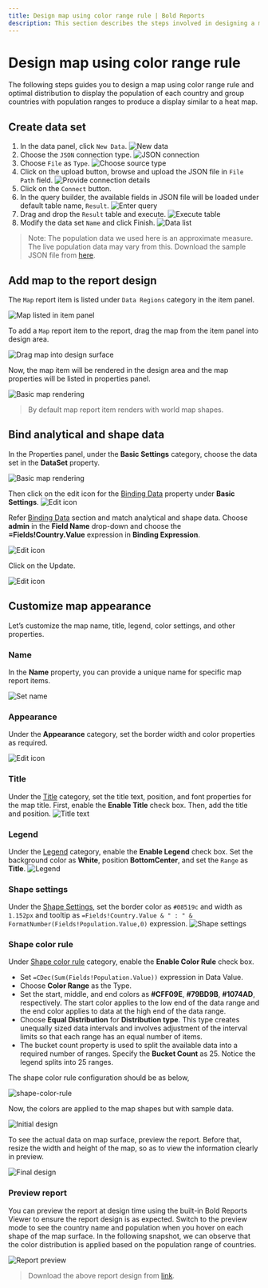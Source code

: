 ```yaml
---
title: Design map using color range rule | Bold Reports
description: This section describes the steps involved in designing a map using color range rule and optimal distribution type.
---
```


# Design map using color range rule

The following steps guides you to design a map using color range rule and optimal distribution to display the population of each country and group countries with population ranges to produce a display similar to a heat map.

## Create data set

1. In the data panel, click `New Data`.
   ![New data](/static/assets/on-premise/images/report-designer/report-items/map/color-range-use-case/new-data.png '#width=350px')
2. Choose the `JSON` connection type.
   ![JSON connection](/static/assets/on-premise/images/report-designer/report-items/map/color-range-use-case/sql-connection.png '#width=350px')
3. Choose `File` as `Type`.
   ![Choose source type](/static/assets/on-premise/images/report-designer/report-items/map/color-range-use-case/type.png '#width=385px')
4. Click on the upload button, browse and upload the JSON file in `File Path` field.
   ![Provide connection details](/static/assets/on-premise/images/report-designer/report-items/map/color-range-use-case/connection-details.png '#width=385px')
5. Click on the `Connect` button.
6. In the query builder, the available fields in JSON file will be loaded under default table name, `Result`.
   ![Enter query](/static/assets/on-premise/images/report-designer/report-items/map/color-range-use-case/query-designer.png)
7. Drag and drop the `Result` table and execute.
   ![Execute table](/static/assets/on-premise/images/report-designer/report-items/map/color-range-use-case/execute-query.png)
8. Modify the data set `Name` and click Finish.
   ![Data list](/static/assets/on-premise/images/report-designer/report-items/map/color-range-use-case/data-list.png '#width=385px')

> Note: The population data we used here is an approximate measure. The live population data may vary from this. Download the sample JSON file from [here](https://www.syncfusion.com/downloads/support/directtrac/general/ze/World-population-JSON799813027).

## Add map to the report design

The `Map` report item is listed under `Data Regions` category in the item panel.

![Map listed in item panel](/static/assets/on-premise/images/report-designer/report-items/map/color-range-use-case/map-listed-in-item-panel.png '#width=185px')

To add a `Map` report item to the report, drag the map from the item panel into design area.

![Drag map into design surface](/static/assets/on-premise/images/report-designer/report-items/map/color-range-use-case/drag-map-item.png '#width=300px')

Now, the map item will be rendered in the design area and the map properties will be listed in properties panel.

![Basic map rendering](/static/assets/on-premise/images/report-designer/report-items/map/color-range-use-case/initial-map-rendering.png)

> By default map report item renders with world map shapes.

## Bind analytical and shape data

In the Properties panel, under the **Basic Settings** category, choose the data set in the **DataSet** property.

![Basic map rendering](/static/assets/on-premise/images/report-designer/report-items/map/color-range-use-case/assign-data.png '#width=385px')

Then click on the edit icon for the [Binding Data](./../../../../report-items/map/binding-data/) property under **Basic Settings**.
![Edit icon](/static/assets/on-premise/images/report-designer/report-items/map/color-range-use-case/binding-data-edit-icon.png '#width=385px')

Refer [Binding Data](./../../../../report-items/map/binding-data/) section and match analytical and shape data. Choose **admin** in the **Field Name** drop-down and choose the **=Fields!Country.Value** expression in **Binding Expression**.

![Edit icon](/static/assets/on-premise/images/report-designer/report-items/map/color-range-use-case/match-field.png '#width=385px')

Click on the Update.

![Edit icon](/static/assets/on-premise/images/report-designer/report-items/map/color-range-use-case/set-binding-fields.png '#width=385px')

## Customize map appearance

Let’s customize the map name, title, legend, color settings, and other properties.

### Name

In the **Name** property, you can provide a unique name for specific map report items.

![Set name](/static/assets/on-premise/images/report-designer/report-items/map/color-range-use-case/set-name.png '#width=385px')

### Appearance

Under the **Appearance** category, set the border width and color properties as required.

![Edit icon](/static/assets/on-premise/images/report-designer/report-items/map/color-range-use-case/border.png '#width=385px')

### Title

Under the [Title](./../../../../report-items/map/properties/#title) category, set the title text, position, and font properties for the map title. First, enable the **Enable Title** check box. Then, add the title and position.
![Title text](/static/assets/on-premise/images/report-designer/report-items/map/color-range-use-case/title.png '#width=385px')

### Legend

Under the [Legend](./../../../../report-items/map/properties/#legend) category, enable the **Enable Legend** check box. Set the background color as **White**, position **BottomCenter**, and set the `Range` as **Title**.
![Legend](/static/assets/on-premise/images/report-designer/report-items/map/color-range-use-case/legend.png '#width=385px')

### Shape settings

Under the [Shape Settings](./../../../../report-items/map/shape-settings/), set the border color as `#08519c` and width as `1.152px` and tooltip as `=Fields!Country.Value & " : " & FormatNumber(Fields!Population.Value,0)` expression.
![Shape settings](/static/assets/on-premise/images/report-designer/report-items/map/color-range-use-case/shape-settings.png '#width=385px')

### Shape color rule

Under [Shape color rule](./../../../../report-items/map/shape-color-rule/) category, enable the **Enable Color Rule** check box.
* Set `=CDec(Sum(Fields!Population.Value))` expression in Data Value.
* Choose **Color Range** as the Type.
* Set the start, middle, and end colors as **#CFF09E**, **#79BD9B**, **#1074AD**, respectively. The start color applies to the low end of the data range and the end color applies to data at the high end of the data range.
* Choose **Equal Distribution** for **Distribution type**. This type creates unequally sized data intervals and involves adjustment of the interval limits so that each range has an equal number of items.
* The bucket count property is used to split the available data into a required number of ranges. Specify the **Bucket Count** as 25. Notice the legend splits into 25 ranges.

The shape color rule configuration should be as below,

![shape-color-rule](/static/assets/on-premise/images/report-designer/report-items/map/color-range-use-case/shape-color-rule.png '#width=385px')

Now, the colors are applied to the map shapes but with sample data.

![Initial design](/static/assets/on-premise/images/report-designer/report-items/map/color-range-use-case/initial-design.png '#width=385px')

To see the actual data on map surface, preview the report. Before that, resize the width and height of the map, so as to view the information clearly in preview.

![Final design](/static/assets/on-premise/images/report-designer/report-items/map/color-range-use-case/final-design.png)

### Preview report

You can preview the report at design time using the built-in Bold Reports Viewer to ensure the report design is as expected. Switch to the preview mode to see the country name and population when you hover on each shape of the map surface. In the following snapshot, we can observe that the color distribution is applied based on the population range of countries.

![Report preview](/static/assets/on-premise/images/report-designer/report-items/map/color-range-use-case/preview.png)

> Download the above report design from [link](https://github.com/boldreports/resources/tree/master/docs/report-designer/map/design-map-using-color-range-rule.rdl).